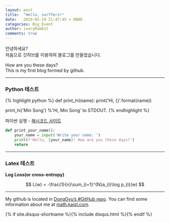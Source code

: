 ```yaml
---
layout: post
title:  "Hello, surffers!"
date:   2019-02-19 21:47:45 + 0000
categories: Big Event
author: ivoryRabbit
comments: true
---
```

 
안녕하세요?  
처음으로 깃허브를 이용하여 블로그를 만들었습니다.
 
How are you these days?  
This is my first blog formed by github.

* * *
### Python 테스트

{% highlight python %}
def print_hi(name):
  print('Hi, {}'.format(name))

print_hi('Min Song')
%'Hi, Min Song' to STDOUT.
{% endhighlight %}

파이썬 실행 - [해시코드 사이트][python]

[python]: https://hashcode.co.kr/code_runners/

```python
def print_your_name():
    your_name = input('Write your name: ')
    print(f'Hello, {your_name}! How are you these days?')
    return
```
* * *

### Latex 테스트

__Log Loss(or cross-entropy)__

$$
L(w) = -\frac{1}{n}\sum_{i=1}^{N}a_{i}\log p_{i}(w)
$$

* * *

My github is located in [DongGyu’s #GitHub repo][ivoryRabbit-gh]. You can find some information about me at [math.kaist.com][KAIST-math].

[ivoryRabbit-gh]: https://github.com/ivoryRabbit/
[KAIST-math]: http://mathsci.kaist.ac.kr/home/

{% if site.disqus-shortname %}{% include disqus.html %}{% endif %}
